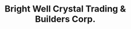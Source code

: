 ---
title: "Bright Well Crystal Trading & Builders Corp."
url: /manila/bright-well-crystal-trading-und-builders-corp/
shop: Elektrisch
---